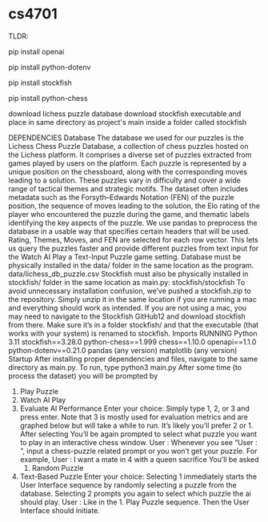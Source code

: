 # cs4701

TLDR:

pip install openai

pip install python-dotenv

pip install stockfish

pip install python-chess

download lichess puzzle database
download stockfish executable and place in same directory as project's main inside a folder called stockfish

DEPENDENCIES
Database
The database we used for our puzzles is the Lichess Chess Puzzle Database, a collection of chess puzzles hosted on the Lichess platform.  It comprises a diverse set of puzzles extracted from games played by users on the platform. Each puzzle is represented by a unique position on the chessboard, along with the corresponding moves leading to a solution. These puzzles vary in difficulty and cover a wide range of tactical themes and strategic motifs. The dataset often includes metadata such as the Forsyth–Edwards Notation (FEN) of the puzzle position, the sequence of moves leading to the solution, the Elo rating of the player who encountered the puzzle during the game, and thematic labels identifying the key aspects of the puzzle. 
We use pandas to preprocess the database in a usable way that specifies certain headers that will be used. Rating, Themes, Moves, and FEN are selected for each row vector. This lets us query the puzzles faster and provide different puzzles from text input for the Watch AI Play a Text-Input Puzzle game setting.
Database must be physically installed in the data/ folder in the same location as the program.
data/lichess_db_puzzle.csv
	Stockfish must also be physically installed in stockfish/ folder in the same location as main.py:
stockfish/stockfish
	To avoid unnecessary installation confusion, we’ve pushed a stockfish.zip to the repository. Simply unzip it in the same location if you are running a mac and everything should work as intended. If you are not using a mac, you may need to navigate to the Stockfish GitHub12 and download stockfish from there. Make sure it’s in a folder stockfish/ and that the executable (that works with your system) is renamed to stockfish.
Imports
RUNNING Python 3.11
stockfish==3.28.0
python-chess==1.999
chess==1.10.0
openapi==1.1.0
python-dotenv==0.21.0
pandas (any version)
matplotlib (any version)
Startup
After installing proper dependencies and files, navigate to the same directory as main.py. To run, type
python3 main.py
After some time (to process the dataset) you will be prompted by
1. Play Puzzle
2. Watch AI Play
3. Evaluate AI Performance
Enter your choice: 
Simply type 1, 2, or 3 and press enter. Note that 3 is mostly used for evaluation metrics and are graphed below but will take a while to run. It’s likely you’ll prefer 2 or 1. After selecting
You’ll be again prompted to select what puzzle you want to play in an interactive chess window.
	User :
Whenever you see “User : ”, input a chess-puzzle related prompt or you won’t get your puzzle. For example,
	User : I want a mate in 4 with a queen sacrifice
You’ll be asked
	1. Random Puzzle
2. Text-Based Puzzle
Enter your choice: 
Selecting 1 immediately starts the User Interface sequence by randomly selecting a puzzle from the database.
Selecting 2 prompts you again to select which puzzle the ai should play.
User : 
Like in the 1. Play Puzzle sequence.
Then the User Interface should initiate.

